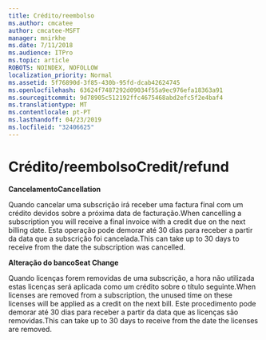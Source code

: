 ```yaml
---
title: Crédito/reembolso
ms.author: cmcatee
author: cmcatee-MSFT
manager: mnirkhe
ms.date: 7/11/2018
ms.audience: ITPro
ms.topic: article
ROBOTS: NOINDEX, NOFOLLOW
localization_priority: Normal
ms.assetid: 5f76890d-3f85-430b-95fd-dcab42624745
ms.openlocfilehash: 63624f7487292d09034f55a9ec976efa18363a91
ms.sourcegitcommit: 9d78905c512192ffc4675468abd2efc5f2e4baf4
ms.translationtype: MT
ms.contentlocale: pt-PT
ms.lasthandoff: 04/23/2019
ms.locfileid: "32406625"
---
```

# <a name="creditrefund"></a><span data-ttu-id="da3b9-102">Crédito/reembolso</span><span class="sxs-lookup"><span data-stu-id="da3b9-102">Credit/refund</span></span>

 <span data-ttu-id="da3b9-103">**Cancelamento**</span><span class="sxs-lookup"><span data-stu-id="da3b9-103">**Cancellation**</span></span>
  
<span data-ttu-id="da3b9-104">Quando cancelar uma subscrição irá receber uma factura final com um crédito devidos sobre a próxima data de facturação.</span><span class="sxs-lookup"><span data-stu-id="da3b9-104">When cancelling a subscription you will receive a final invoice with a credit due on the next billing date.</span></span> <span data-ttu-id="da3b9-105">Esta operação pode demorar até 30 dias para receber a partir da data que a subscrição foi cancelada.</span><span class="sxs-lookup"><span data-stu-id="da3b9-105">This can take up to 30 days to receive from the date the subscription was cancelled.</span></span>
  
 <span data-ttu-id="da3b9-106">**Alteração do banco**</span><span class="sxs-lookup"><span data-stu-id="da3b9-106">**Seat Change**</span></span>
  
<span data-ttu-id="da3b9-107">Quando licenças forem removidas de uma subscrição, a hora não utilizada estas licenças será aplicada como um crédito sobre o título seguinte.</span><span class="sxs-lookup"><span data-stu-id="da3b9-107">When licenses are removed from a subscription, the unused time on these licenses will be applied as a credit on the next bill.</span></span> <span data-ttu-id="da3b9-108">Este procedimento pode demorar até 30 dias para receber a partir da data que as licenças são removidas.</span><span class="sxs-lookup"><span data-stu-id="da3b9-108">This can take up to 30 days to receive from the date the licenses are removed.</span></span>
  

